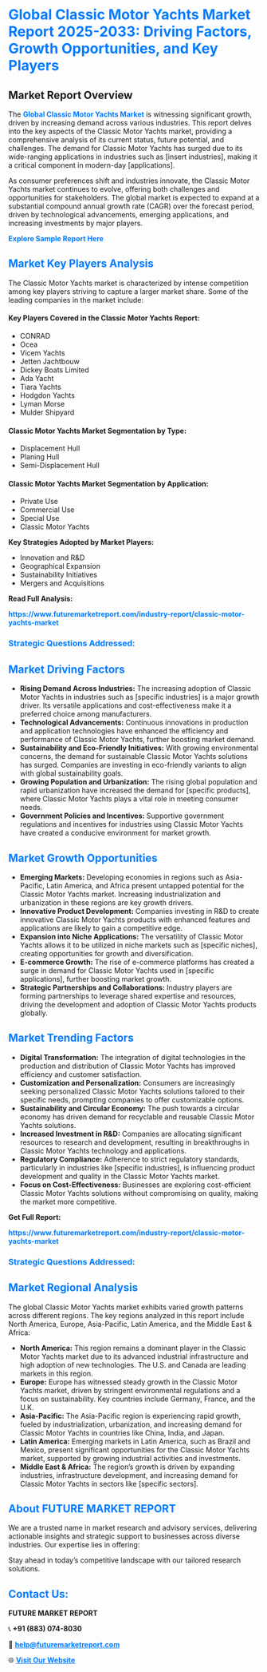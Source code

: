 <h1 style="color: #007BFF;">Global Classic Motor Yachts Market Report 2025-2033: Driving Factors, Growth Opportunities, and Key Players</h1>

<section id="overview">
<h2>Market Report Overview</h2>
<p>The <a href="https://www.futuremarketreport.com/industry-report/classic-motor-yachts-market" style="color: #007BFF; text-decoration: none;"><strong>Global Classic Motor Yachts Market</strong></a> is witnessing significant growth, driven by increasing demand across various industries. This report delves into the key aspects of the Classic Motor Yachts market, providing a comprehensive analysis of its current status, future potential, and challenges. The demand for Classic Motor Yachts has surged due to its wide-ranging applications in industries such as [insert industries], making it a critical component in modern-day [applications].</p>
<p>As consumer preferences shift and industries innovate, the Classic Motor Yachts market continues to evolve, offering both challenges and opportunities for stakeholders. The global market is expected to expand at a substantial compound annual growth rate (CAGR) over the forecast period, driven by technological advancements, emerging applications, and increasing investments by major players.</p>
</section>

<section id="overview">
<p><a href="https://www.futuremarketreport.com/request-sample/reportId=113220" style="color: #007BFF; text-decoration: none;"><strong>Explore Sample Report Here</strong></a></p>
</section>

<section id="key-players">
<h2 style="color: #007BFF;">Market Key Players Analysis</h2>
<p>The Classic Motor Yachts market is characterized by intense competition among key players striving to capture a larger market share. Some of the leading companies in the market include:</p>
<h4>Key Players Covered in the Classic Motor Yachts Report:</h4>
<ul><li>CONRAD</li><li>Ocea</li><li>Vicem Yachts</li><li>Jetten Jachtbouw</li><li>Dickey Boats Limited</li><li>Ada Yacht</li><li>Tiara Yachts</li><li>Hodgdon Yachts</li><li>Lyman Morse</li><li>Mulder Shipyard</li></ul>
<h4>Classic Motor Yachts Market Segmentation by Type:</h4>
<ul><li>Displacement Hull</li><li>Planing Hull</li><li>Semi-Displacement Hull</li></ul>

<h4>Classic Motor Yachts Market Segmentation by Application:</h4>
<ul><li>Private Use</li><li>Commercial Use</li><li>Special Use</li><li>Classic Motor Yachts</li></ul>
<p><strong>Key Strategies Adopted by Market Players:</strong></p>
<ul>
<li>Innovation and R&D</li>
<li>Geographical Expansion</li>
<li>Sustainability Initiatives</li>
<li>Mergers and Acquisitions</li>
</ul>
</section>

<section>
<p><strong>Read Full Analysis: </strong></p><a href="https://www.futuremarketreport.com/industry-report/classic-motor-yachts-market" style="color: #007BFF; text-decoration: none;"><strong>https://www.futuremarketreport.com/industry-report/classic-motor-yachts-market</strong></a>
<h3 style="color: #007BFF;">Strategic Questions Addressed:</h3>
</section>

<section id="driving-factors">
<h2 style="color: #007BFF;">Market Driving Factors</h2>
<ul>
<li><strong>Rising Demand Across Industries:</strong> The increasing adoption of Classic Motor Yachts in industries such as [specific industries] is a major growth driver. Its versatile applications and cost-effectiveness make it a preferred choice among manufacturers.</li>
<li><strong>Technological Advancements:</strong> Continuous innovations in production and application technologies have enhanced the efficiency and performance of Classic Motor Yachts, further boosting market demand.</li>
<li><strong>Sustainability and Eco-Friendly Initiatives:</strong> With growing environmental concerns, the demand for sustainable Classic Motor Yachts solutions has surged. Companies are investing in eco-friendly variants to align with global sustainability goals.</li>
<li><strong>Growing Population and Urbanization:</strong> The rising global population and rapid urbanization have increased the demand for [specific products], where Classic Motor Yachts plays a vital role in meeting consumer needs.</li>
<li><strong>Government Policies and Incentives:</strong> Supportive government regulations and incentives for industries using Classic Motor Yachts have created a conducive environment for market growth.</li>
</ul>
</section>

<section id="growth-opportunities">
<h2 style="color: #007BFF;">Market Growth Opportunities</h2>
<ul>
<li><strong>Emerging Markets:</strong> Developing economies in regions such as Asia-Pacific, Latin America, and Africa present untapped potential for the Classic Motor Yachts market. Increasing industrialization and urbanization in these regions are key growth drivers.</li>
<li><strong>Innovative Product Development:</strong> Companies investing in R&D to create innovative Classic Motor Yachts products with enhanced features and applications are likely to gain a competitive edge.</li>
<li><strong>Expansion into Niche Applications:</strong> The versatility of Classic Motor Yachts allows it to be utilized in niche markets such as [specific niches], creating opportunities for growth and diversification.</li>
<li><strong>E-commerce Growth:</strong> The rise of e-commerce platforms has created a surge in demand for Classic Motor Yachts used in [specific applications], further boosting market growth.</li>
<li><strong>Strategic Partnerships and Collaborations:</strong> Industry players are forming partnerships to leverage shared expertise and resources, driving the development and adoption of Classic Motor Yachts products globally.</li>
</ul>
</section>

<section id="trending-factors">
<h2 style="color: #007BFF;">Market Trending Factors</h2>
<ul>
<li><strong>Digital Transformation:</strong> The integration of digital technologies in the production and distribution of Classic Motor Yachts has improved efficiency and customer satisfaction.</li>
<li><strong>Customization and Personalization:</strong> Consumers are increasingly seeking personalized Classic Motor Yachts solutions tailored to their specific needs, prompting companies to offer customizable options.</li>
<li><strong>Sustainability and Circular Economy:</strong> The push towards a circular economy has driven demand for recyclable and reusable Classic Motor Yachts solutions.</li>
<li><strong>Increased Investment in R&D:</strong> Companies are allocating significant resources to research and development, resulting in breakthroughs in Classic Motor Yachts technology and applications.</li>
<li><strong>Regulatory Compliance:</strong> Adherence to strict regulatory standards, particularly in industries like [specific industries], is influencing product development and quality in the Classic Motor Yachts market.</li>
<li><strong>Focus on Cost-Effectiveness:</strong> Businesses are exploring cost-efficient Classic Motor Yachts solutions without compromising on quality, making the market more competitive.</li>
</ul>
</section>

<section>
<p><strong>Get Full Report: </strong></p><a href="https://www.futuremarketreport.com/industry-report/classic-motor-yachts-market" style="color: #007BFF; text-decoration: none;"><strong>https://www.futuremarketreport.com/industry-report/classic-motor-yachts-market</strong></a>
<h3 style="color: #007BFF;">Strategic Questions Addressed:</h3>
</section>


<section id="regional-analysis">
<h2 style="color: #007BFF;">Market Regional Analysis</h2>
<p>The global Classic Motor Yachts market exhibits varied growth patterns across different regions. The key regions analyzed in this report include North America, Europe, Asia-Pacific, Latin America, and the Middle East & Africa:</p>
<ul>
<li><strong>North America:</strong> This region remains a dominant player in the Classic Motor Yachts market due to its advanced industrial infrastructure and high adoption of new technologies. The U.S. and Canada are leading markets in this region.</li>
<li><strong>Europe:</strong> Europe has witnessed steady growth in the Classic Motor Yachts market, driven by stringent environmental regulations and a focus on sustainability. Key countries include Germany, France, and the U.K.</li>
<li><strong>Asia-Pacific:</strong> The Asia-Pacific region is experiencing rapid growth, fueled by industrialization, urbanization, and increasing demand for Classic Motor Yachts in countries like China, India, and Japan.</li>
<li><strong>Latin America:</strong> Emerging markets in Latin America, such as Brazil and Mexico, present significant opportunities for the Classic Motor Yachts market, supported by growing industrial activities and investments.</li>
<li><strong>Middle East & Africa:</strong> The region’s growth is driven by expanding industries, infrastructure development, and increasing demand for Classic Motor Yachts in sectors like [specific sectors].</li>
</ul>
</section>

<footer>
<h2 style="color: #007BFF;">About FUTURE MARKET REPORT</h2>
<p>We are a trusted name in market research and advisory services, delivering actionable insights and strategic support to businesses across diverse industries. Our expertise lies in offering:</p>

<p>Stay ahead in today’s competitive landscape with our tailored research solutions.</p>

<h2 style="color: #007BFF;">Contact Us:</h2>
<p><strong>FUTURE MARKET REPORT</strong></p>
<p>📞 <strong>+91 (883) 074-8030</strong></p>
<p>📧 <strong><a href="mailto:help@futuremarketreport.com" style="color: #007BFF;">help@futuremarketreport.com</a></strong></p>
<p>🌐 <strong><a href="https://www.futuremarketreport.com/" style="color: #007BFF;">Visit Our Website</a></strong></p>
</footer>